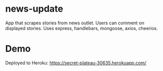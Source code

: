 # news-update
App that scrapes stories from news outlet. Users can comment on displayed stories. Uses express, handlebars, mongoose, axios, cheerios. 

# Demo

Deployed to Heroku: https://secret-plateau-30635.herokuapp.com/